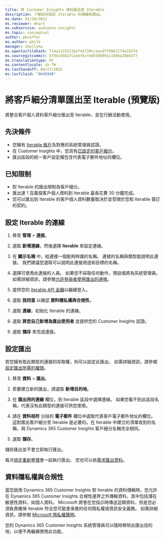```yaml
---
title: 將 Customer Insights 資料匯出至 Iterable
description: 了解如何設定 Iterable 的連線和匯出。
ms.date: 03/29/2022
ms.reviewer: mhart
ms.subservice: audience-insights
ms.topic: conceptual
author: pkieffer
ms.author: philk
manager: shellyha
ms.openlocfilehash: 714a1323521be7d2f29ccaacd7799b2174e2937d
ms.sourcegitcommit: b7dbcd5627c2ebfbcfe65589991c159ba290d377
ms.translationtype: HT
ms.contentlocale: zh-TW
ms.lasthandoff: 04/27/2022
ms.locfileid: "8645948"
---
```

# <a name="export-segment-lists-to-iterable-preview"></a>將客戶細分清單匯出至 Iterable (預覽版)

將整合客戶個人資料客戶細分匯出至 Iterable，並在行銷活動使用。

## <a name="prerequisites"></a>先決條件

-   您擁有 [Iterable 帳戶](https://iterable.com/)及對應的系統管理員認證。
-   在 Customer Insights 中，您具有[已設定的客戶細分](segments.md)。
-   匯出區段的統一客戶設定檔包含代表電子郵件地址的欄位。

## <a name="known-limitations"></a>已知限制

- 對 Iterable 的匯出限制為客戶細分。
- 匯出達 1 百萬個客戶個人資料到 Iterable 最長花費 30 分鐘完成。 
- 您可以匯出到 Iterable 的客戶個人資料數量取決於並受限於您和 Iterable 簽訂的契約。

## <a name="set-up-connection-to-iterable"></a>設定 Iterable 的連線

1. 移至 **管理** > **連接**。

1. 選取 **新增連線**，然後選擇 **Iterable** 來設定連線。

1. 在 **顯示名稱** 中，給連接一個能夠辨識的名稱。 連接的名稱與類型能說明此連接。 我們建議您選取可以說明此連接用途和目標的名稱。

1. 選擇可使用此連接的人員。 如果您不採取任何動作，預設值將為系統管理員。 如需詳細資訊，請參閱[允許參與者使用匯出的連接](connections.md#allow-contributors-to-use-a-connection-for-exports)。

1. 提供您的 [Iterable API 金鑰](https://support.iterable.com/hc/en-us/articles/360043464871)以繼續登入。 

1. 選取 **我同意** 以確認 **資料隱私權與合規性**。

1. 選取 **連線**，初始化 Iterable 的連線。

1. 選取 **將您自己新增為匯出使用者** 並提供您的 Customer Insights 認證。

1. 選取 **儲存** 來完成連接。

## <a name="configure-an-export"></a>設定匯出

若您擁有取此類型的連接的存取權，則可以設定此匯出。 如需詳細資訊，請參閱[設定匯出所需的權限](export-destinations.md#set-up-a-new-export)。

1. 移至 **資料** > **匯出**。

1. 若要建立新的匯出，請選取 **新增目的地**。

1. 在 **匯出用的連線** 欄位，到 Iterable 區段中選擇連線。 如果您看不到此區段名稱，代表沒有此類型的連接可供您使用。

3. 請在 **資料相符** 分段的 **電子郵件** 欄位中選取代表客戶電子郵件地址的欄位。 這對匯出客戶細分至 Iterable 是必要的。在 Iterable 中建立的清單收到的名稱，與 Dynamics 365 Customer Insights 客戶細分名稱完全相同。

1. 選取 **儲存**。

儲存匯出並不會立即執行匯出。

每次[排定重新整理](system.md#schedule-tab)會一起執行匯出。 您也可以依[需求匯出資料](export-destinations.md#run-exports-on-demand)。 


## <a name="data-privacy-and-compliance"></a>資料隱私權與合規性

當您啟用 Dynamics 365 Customer Insights 對 Iterable 的資料傳輸時，您允許在 Dynamics 365 Customer Insights 合規性邊界之外傳輸資料，其中包括潛在敏感性資料，如個人資料。 Microsoft 將會在您指示時傳送這類資料，但是您必須負責確保 Iterable 符合您可能會承擔的任何隱私權或資訊安全義務。 如需詳細資訊，請參閱 [Microsoft 隱私權聲明](https://go.microsoft.com/fwlink/?linkid=396732)。

您的 Dynamics 365 Customer Insights 系統管理員可以隨時移除此匯出目的地，以便不再繼續使用此功能。
